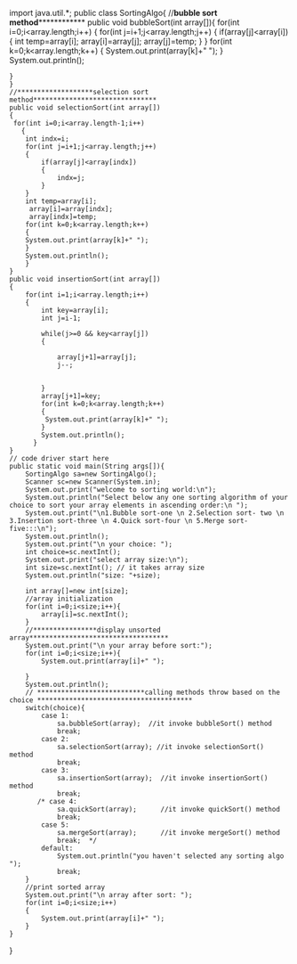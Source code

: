 import java.util.*;
public class SortingAlgo{
  //********************bubble sort method********************************
    public void bubbleSort(int array[]){
    for(int i=0;i<array.length;i++)
    {
        for(int j=i+1;j<array.length;j++)
        {
            if(array[j]<array[i])
            {
                int temp=array[i];
                array[i]=array[j];
                array[j]=temp;
            }
        }
        for(int k=0;k<array.length;k++)
        {
        System.out.print(array[k]+" ");
        }
        System.out.println();
        
    }
    }
    //*******************selection sort method*******************************
    public void selectionSort(int array[])
    {
     for(int i=0;i<array.length-1;i++)
       {
        int indx=i;
        for(int j=i+1;j<array.length;j++)
        {
            if(array[j]<array[indx])
            {
                indx=j;
            }
        }
        int temp=array[i];
         array[i]=array[indx];
         array[indx]=temp;
        for(int k=0;k<array.length;k++)
        {
        System.out.print(array[k]+" ");
        }
        System.out.println();
        }
    }   
    public void insertionSort(int array[])
    {
        for(int i=1;i<array.length;i++)
        {
            int key=array[i];
            int j=i-1;
            
            while(j>=0 && key<array[j])
            {
                
                array[j+1]=array[j];
                j--;
                
                
            }
            array[j+1]=key;
            for(int k=0;k<array.length;k++)
            {
             System.out.print(array[k]+" ");
            }
            System.out.println();
          }
    }
    // code driver start here
    public static void main(String args[]){
        SortingAlgo sa=new SortingAlgo();
        Scanner sc=new Scanner(System.in);
        System.out.print("welcome to sorting world:\n");
        System.out.println("Select below any one sorting algorithm of your choice to sort your array elements in ascending order:\n ");
        System.out.print("\n1.Bubble sort-one \n 2.Selection sort- two \n 3.Insertion sort-three \n 4.Quick sort-four \n 5.Merge sort-five:::\n");
        System.out.println();
        System.out.print("\n your choice: ");
        int choice=sc.nextInt();
        System.out.print("select array size:\n");
        int size=sc.nextInt(); // it takes array size
        System.out.println("size: "+size);
        
        int array[]=new int[size];
        //array initialization 
        for(int i=0;i<size;i++){
            array[i]=sc.nextInt();
        }
        //****************display unsorted array***********************************
        System.out.print("\n your array before sort:");
        for(int i=0;i<size;i++){
            System.out.print(array[i]+" ");
            
        }
        System.out.println();
        // ***************************calling methods throw based on the choice ***************************************
        switch(choice){
            case 1:
                sa.bubbleSort(array);  //it invoke bubbleSort() method
                break;
            case 2:
                sa.selectionSort(array); //it invoke selectionSort() method 
                break;
            case 3:
                sa.insertionSort(array);  //it invoke insertionSort() method
                break;
           /* case 4:
                sa.quickSort(array);      //it invoke quickSort() method 
                break;
            case 5:
                sa.mergeSort(array);      //it invoke mergeSort() method
                break;  */
            default:
                System.out.println("you haven't selected any sorting algo ");
                break;
        }
        //print sorted array
        System.out.print("\n array after sort: ");
        for(int i=0;i<size;i++)
        {
            System.out.print(array[i]+" ");
        }
    }
}
